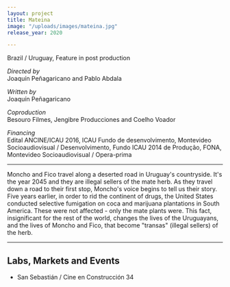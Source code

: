 ```yaml
---
layout: project
title: Mateina
image: "/uploads/images/mateina.jpg"
release_year: 2020

---
```

Brazil / Uruguay, Feature in post production

_Directed by_  
Joaquín Peñagaricano and Pablo Abdala

_Written by_  
Joaquín Peñagaricano

_Coproduction_  
Besouro Filmes, Jengibre Producciones and Coelho Voador

_Financing_  
Edital ANCINE/ICAU 2016, ICAU Fundo de desenvolvimento, Montevideo Socioaudiovisual / Desenvolvimento, Fundo ICAU 2014 de Produção, FONA, Montevideo Socioaudiovisual / Opera-prima

***

Moncho and Fico travel along a deserted road in Uruguay's countryside. It's the year 2045 and they are illegal sellers of the mate herb. As they travel down a road to their first stop, Moncho's voice begins to tell us their story. Five years earlier, in order to rid the continent of drugs, the United States conducted selective fumigation on coca and marijuana plantations in South America. These were not affected - only the mate plants were. This fact, insignificant for the rest of the world, changes the lives of the Uruguayans, and the lives of Moncho and Fico, that become "transas" (illegal sellers) of the herb.

***

## Labs, Markets and Events

* San Sebastián / Cine en Construcción 34